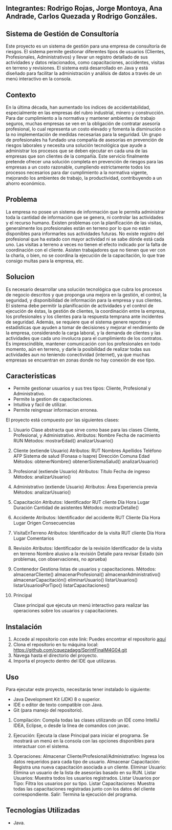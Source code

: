 ## Integrantes: Rodrigo Rojas, Jorge Montoya, Ana Andrade, Carlos Quezada y Rodrigo Gonzáles.
## Sistema de Gestión de Consultoría
Este proyecto es un sistema de gestión para una empresa de consultoría de riesgos. El sistema permite gestionar diferentes tipos de usuarios (Clientes, Profesionales, Administrativos) y llevar un registro detallado de sus actividades y datos relacionados, como capacitaciones, accidentes, visitas en terreno  y revisiones.
El sistema está desarrollado en Java y está diseñado para facilitar la administración y análisis de datos a través de un menú interactivo en la consola.
## Contexto
En la última década, han aumentado los índices de accidentabilidad, especialmente en las empresas del rubro industrial, minero y construcción.
Para dar cumplimiento a la normativa y mantener ambientes de trabajo seguros, muchas empresas se ven en la obligación de contratar asesoría profesional, lo cual representa un costo elevado y fomenta la disminución o la no implementación de medidas necesarias para la seguridad.
Un grupo de profesionales ha fundado una compañía de asesorías en prevención de riesgos laborales y necesita una solución tecnológica que ayude a administrar los procesos que se deben ejecutar en cada una de las empresas que son clientes de la compañía.
Este servicio finalmente pretende ofrecer una solución completa en prevención de riesgos para las empresas a un costo razonable, cumpliendo estrictamente todos los procesos necesarios para dar cumplimiento a la normativa vigente, mejorando los ambientes de trabajo, la productividad, contribuyendo a un ahorro económico.
## Problema
La empresa no posee un sistema de información que le permita administrar toda la cantidad de información que se genera, ni controlar las actividades y el recurso humano.
Existen problemas con la planificación de las visitas, generalmente los profesionales están en terreno por lo que no están disponibles para informarles sus actividades futuras.
No existe registro del profesional que ha estado con mayor actividad ni se sabe dónde está cada uno.
Las visitas a terreno a veces no tienen el efecto indicado por la falta de coordinación con el cliente. Asisten trabajadores que no tienen que ver con la charla, o bien, no se coordina la ejecución de la capacitación, lo que trae consigo multas para la empresa, etc.
## Solucion
Es necesario desarrollar una solución tecnológica que cubra los procesos de negocio descritos y que proponga una mejora en la gestión, el control, la seguridad, y disponibilidad de información para la empresa y sus clientes.
El sistema debe permitir la planificación de actividades y el control de ejecución de éstas, la gestión de clientes, la coordinación entre la empresa, los profesionales y los clientes para la respuesta temprana ante incidentes de seguridad.
Además, se requiere que el sistema genere reportes y estadísticas que ayuden a tomar de decisiones y mejorar el rendimiento de la empresa, considerando la carga laboral, y la demanda de clientes y las actividades que cada uno involucra para el cumplimiento de los contratos.
Es imprescindible, mantener comunicación con los profesionales en todo momento, aún en terreno, y darle la posibilidad de realizar todas sus actividades aun no teniendo conectividad (internet), ya que muchas empresas se encuentran en zonas donde no hay conexión de ese tipo.
## Caracteristicas
- Permite gestionar usuarios y sus tres tipos: Cliente, Profesional y Administrativo.
- Permite la gestion de capacitaciones.
- Intuitiva y facil de utilizar.
- Permite reingresar informacion erronea.

El proyecto está compuesto por las siguientes clases:
1. Usuario
Clase abstracta que sirve como base para las clases Cliente, Profesional, y Administrativo.
Atributos:
    Nombre
    Fecha de nacimiento
    RUN
Métodos:
    mostrarEdad()
    analizarUsuario()

2. Cliente (extiende Usuario)
Atributos:
    RUT
    Nombres
    Apellidos
    Teléfono
    AFP
    Sistema de salud (Fonasa o Isapre)
    Dirección
    Comuna
    Edad
Métodos:
    obtenerNombre()
    obtenerSistemaSalud()
    analizarUsuario()

3. Profesional (extiende Usuario)
Atributos:
		Título
		Fecha de ingreso
Métodos:
		analizarUsuario()
	
4. Administrativo (extiende Usuario)
Atributos:
		Área
		Experiencia previa
Métodos:
		analizarUsuario()
	
5. Capacitación
Atributos:
		Identificador
		RUT cliente
		Día
		Hora
		Lugar
		Duración
		Cantidad de asistentes
Métodos:
		mostrarDetalle()
	
6. Accidente
Atributos:
    Identificador del accidente
   RUT Cliente
    Día
    Hora
    Lugar
    Origen
   Consecuencias
		
7. VisitaEnTerreno
Atributos:
   Identificador de la visita
   RUT cliente
   Día
   Hora
   Lugar
   Comentarios
		
8. Revisión
Atributos:
   Identificador de la revisión
   Identificador de la visita en terreno
    Nombre alusivo a la revisión
   Detalle para revisar
    Estado (sin problemas, con observaciones, no aprueba)
		
9. Contenedor
Gestiona listas de usuarios y capacitaciones.
Métodos:
		almacenarCliente()
		almacenarProfesional()
		almacenarAdministrativo()
		almacenarCapacitación()
		eliminarUsuario()
		listarUsuarios()
		listarUsuariosPorTipo()
		listarCapacitaciones()
		
10. Principal

	Clase principal que ejecuta un menú interactivo para realizar las operaciones sobre los usuarios y capacitaciones.
## Instalación
1. Accede al repositorio con este link:
   Puedes encontrar el repositorio [aquí](https://github.com/cquezadagg/SprintFinalM4G04)
3. Clona el repositorio en tu máquina local:
   https://github.com/cquezadagg/SprintFinalM4G04.git
4. Navega hasta el directorio del proyecto.
5. Importa el proyecto dentro del IDE que utilizaras.
## Uso
Para ejecutar este proyecto, necesitarás tener instalado lo siguiente:
- Java Development Kit (JDK) 8 o superior.
- IDE o editor de texto compatible con Java.
- Git (para manejo del repositorio).
  
1. Compilación:
Compila todas las clases utilizando un IDE como IntelliJ IDEA, Eclipse, o desde la línea de comandos con javac.
	
2. Ejecución:
Ejecuta la clase Principal para iniciar el programa. Se mostrará un menú en la consola con las opciones disponibles para interactuar con el sistema.
		
3. Operaciones:
Almacenar Cliente/Profesional/Administrativo: Ingresa los datos requeridos para cada tipo de usuario.
Almacenar Capacitación: Registra una nueva capacitación asociada a un cliente.
Eliminar Usuario: Elimina un usuario de la lista de asesorías basado en su RUN.
Listar Usuarios: Muestra todos los usuarios registrados.
Listar Usuarios por Tipo: Filtra los usuarios por su tipo.
Listar Capacitaciones: Muestra todas las capacitaciones registradas junto con los datos del cliente correspondiente.
Salir: Termina la ejecución del programa.
## Tecnologías Utilizadas
- Java.
